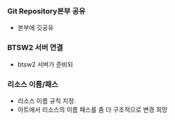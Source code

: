 
### Git Repository본부 공유
- 본부에 깃공유

### BTSW2 서버 연결
- btsw2 서버가 준비되

### 리소스 이름/패스 
- 리소스 이름 규칙 지정. 
- 아트에서 리소스의 이름 패스를 좀 더 구조적으로 변경 희망
